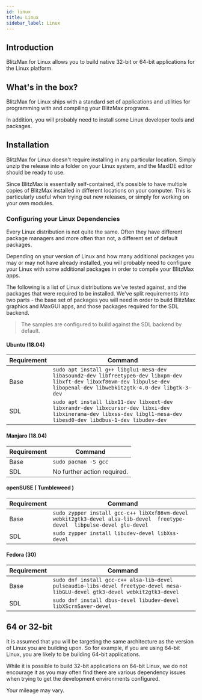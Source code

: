 ```yaml
---
id: linux
title: Linux
sidebar_label: Linux
---
```


## Introduction

BlitzMax for Linux allows you to build native 32-bit or 64-bit applications for the Linux platform.

## What's in the box?

BlitzMax for Linux ships with a standard set of applications and utilities for programming with and compiling your
BlitzMax programs.

In addition, you will probably need to install some Linux developer tools and packages.

## Installation

BlitzMax for Linux doesn't require installing in any particular location.
Simply unzip the release into a folder on your Linux system, and the MaxIDE editor
should be ready to use.

Since BlitzMax is essentially self-contained, it's possible to have multiple copies of BlitzMax installed
in different locations on your computer. This is particularly useful when trying out new releases,
or simply for working on your own modules.

### Configuring your Linux Dependencies

Every Linux distribution is not quite the same. Often they have different package managers
and more often than not, a different set of default packages.

Depending on your version of Linux and how many additional packages you may
or may not have already installed, you will probably need to configure your
Linux with some additional packages in order to compile your BlitzMax apps.

The following is a list of Linux distributions we've tested against, and the packages that were required
to be installed. We've split requirements into two parts - the base set of packages you will
need in order to build BlitzMax graphics and MaxGUI apps, and those packages required
for the SDL backend.

> The samples are configured to build against the SDL backend by default.

#### Ubuntu (18.04)

| Requirement  | Command |
|---|---|
| Base  | ```sudo apt install g++ libglu1-mesa-dev libasound2-dev libfreetype6-dev libxpm-dev libxft-dev libxxf86vm-dev libpulse-dev libopenal-dev libwebkit2gtk-4.0-dev libgtk-3-dev``` |
| SDL  | `sudo apt install libx11-dev libxext-dev libxrandr-dev libxcursor-dev libxi-dev libxinerama-dev libxss-dev libgl1-mesa-dev libesd0-dev libdbus-1-dev libudev-dev`  |

#### Manjaro (18.04)

| Requirement | Command |
|---|---|
| Base  | `sudo pacman -S gcc` |
| SDL  | No further action required.  |

#### openSUSE ( Tumbleweed )

| Requirement | Command |
|---|---|
| Base  | `sudo zypper install gcc-c++ libXxf86vm-devel webkit2gtk3-devel alsa-lib-devel  freetype-devel  libpulse-devel glu-devel` |
| SDL   | `sudo zypper install libudev-devel libXss-devel` |

#### Fedora (30)

| Requirement | Command |
|---|---|
| Base  | `sudo dnf install gcc-c++ alsa-lib-devel pulseaudio-libs-devel freetype-devel mesa-libGLU-devel gtk3-devel webkit2gtk3-devel` |
| SDL   | `sudo dnf install dbus-devel libudev-devel libXScrnSaver-devel` |

## 64 or 32-bit

It is assumed that you will be targeting the same architecture as the version of Linux you are building upon. So for example,
if you are using 64-bit Linux, you are likely to be building 64-bit applications.

While it is possible to build 32-bit applications on 64-bit Linux, we do not encourage it as you may often find there are
various dependency issues when trying to get the development environments configured.

Your mileage may vary.
